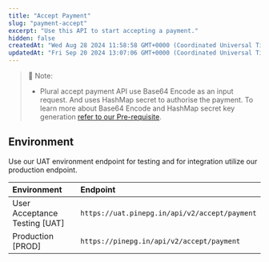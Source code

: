 ```yaml
---
title: "Accept Payment"
slug: "payment-accept"
excerpt: "Use this API to start accepting a payment."
hidden: false
createdAt: "Wed Aug 28 2024 11:58:58 GMT+0000 (Coordinated Universal Time)"
updatedAt: "Fri Sep 20 2024 13:07:06 GMT+0000 (Coordinated Universal Time)"
---
```

> 📘 Note:
> 
> - Plural accept payment API use Base64 Encode as an input request. And uses HashMap secret to authorise the payment. To learn more about Base64 Encode and HashMap secret key generation <a href="https://developer.pluralonline.com/v2.0/reference/prerequisite" target="_blanck">refer to our Pre-requisite</a>.

## Environment

Use our UAT environment endpoint for testing and for integration utilize our production endpoint.

| Environment                   | Endpoint                                      |
| :---------------------------- | :-------------------------------------------- |
| User Acceptance Testing [UAT] | `https://uat.pinepg.in/api/v2/accept/payment` |
| Production [PROD]             | `https://pinepg.in/api/v2/accept/payment`     |
